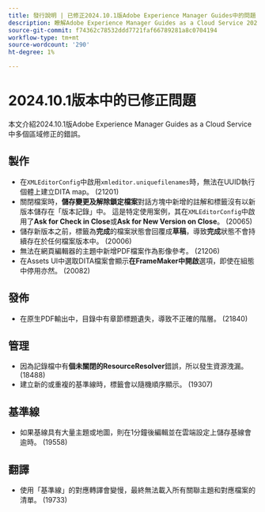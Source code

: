 ```yaml
---
title: 發行說明 | 已修正2024.10.1版Adobe Experience Manager Guides中的問題
description: 瞭解Adobe Experience Manager Guides as a Cloud Service 2024.10.1版中的錯誤修正。
source-git-commit: f74362c78532ddd7721faf66789281a8c0704194
workflow-type: tm+mt
source-wordcount: '290'
ht-degree: 1%

---
```


# 2024.10.1版本中的已修正問題

本文介紹2024.10.1版Adobe Experience Manager Guides as a Cloud Service中多個區域修正的錯誤。

## 製作

- 在`XMLEditorConfig`中啟用`xmleditor.uniquefilenames`時，無法在UUID執行個體上建立DITA map。 (21201)
- 關閉檔案時，**儲存變更及解除鎖定檔案**&#x200B;對話方塊中新增的註解和標籤沒有以新版本儲存在「版本記錄」中。 這是特定使用案例，其在`XMLEditorConfig`中啟用了&#x200B;**Ask for Check in Close**&#x200B;或&#x200B;**Ask for New Version on Close**。 (20065)
- 儲存新版本之前，標籤為&#x200B;**完成**&#x200B;的檔案狀態會回覆成&#x200B;**草稿**，導致&#x200B;**完成**&#x200B;狀態不會持續存在於任何檔案版本中。 (20006)
- 無法在網頁編輯器的主題中新增PDF檔案作為影像參考。 (21206)
- 在Assets UI中選取DITA檔案會顯示&#x200B;**在FrameMaker中開啟**&#x200B;選項，即使在組態中停用亦然。 (20082)

## 發佈

- 在原生PDF輸出中，目錄中有章節標題遺失，導致不正確的階層。 (21840)


## 管理

- 因為記錄檔中有&#x200B;**個未關閉的ResourceResolver**&#x200B;錯誤，所以發生資源洩漏。 (18488)
- 建立新的或重複的基準線時，標籤會以隨機順序顯示。 (19307)


## 基準線

- 如果基線具有大量主題或地圖，則在1分鐘後編輯並在雲端設定上儲存基線會逾時。 (19558)

## 翻譯

- 使用「基準線」的對應轉譯會變慢，最終無法載入所有關聯主題和對應檔案的清單。 (19733)